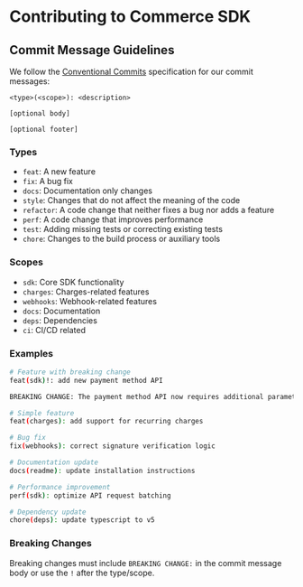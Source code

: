 # Contributing to Commerce SDK

## Commit Message Guidelines

We follow the [Conventional Commits](https://www.conventionalcommits.org/) specification for our commit messages:

```
<type>(<scope>): <description>

[optional body]

[optional footer]
```

### Types

- `feat`: A new feature
- `fix`: A bug fix
- `docs`: Documentation only changes
- `style`: Changes that do not affect the meaning of the code
- `refactor`: A code change that neither fixes a bug nor adds a feature
- `perf`: A code change that improves performance
- `test`: Adding missing tests or correcting existing tests
- `chore`: Changes to the build process or auxiliary tools

### Scopes

- `sdk`: Core SDK functionality
- `charges`: Charges-related features
- `webhooks`: Webhook-related features
- `docs`: Documentation
- `deps`: Dependencies
- `ci`: CI/CD related

### Examples

```bash
# Feature with breaking change
feat(sdk)!: add new payment method API

BREAKING CHANGE: The payment method API now requires additional parameters

# Simple feature
feat(charges): add support for recurring charges

# Bug fix
fix(webhooks): correct signature verification logic

# Documentation update
docs(readme): update installation instructions

# Performance improvement
perf(sdk): optimize API request batching

# Dependency update
chore(deps): update typescript to v5
```

### Breaking Changes

Breaking changes must include `BREAKING CHANGE:` in the commit message body or use the `!` after the type/scope.
